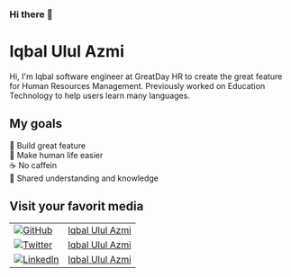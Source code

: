 ### Hi there 👋
# Iqbal Ulul Azmi
Hi, I'm Iqbal software engineer at GreatDay HR to create the great feature for Human Resources Management. Previously worked on Education Technology to help users learn many languages.

## My goals
🌟 Build great feature<br>
💖 Make human life easier<br>
☕️ No caffein<br>
🙌 Shared understanding and knowledge<br>


## Visit your favorit media

<table>
	<tr>
    <td>
      <a href="https://github.com/iqbalululazmi"><img src="https://img.shields.io/github/followers/iqbalululazmi?label=Profile&style=social" alt="GitHub"></a>
    </td>
    <td>
       <a href="https://github.com/iqbalululazmi">Iqbal Ulul Azmi</a>
    </td>
  </tr>
  <tr>
    <td>
      <a href="https://twitter.com/iqbalululazmi"><img src="https://img.shields.io/twitter/follow/iqbalululazmi?label=Profile&style=social" alt="Twitter"></a>
    </td>
    <td>
       <a href="https://twitter.com/iqbalululazmi">Iqbal Ulul Azmi</a>
    </td>
  </tr>
  <tr>
    <td>
      <a href="https://www.linkedin.com/in/iqbalululazmi"><img src="https://img.shields.io/badge/LinkedIn--_.svg?style=social&logo=linkedin" alt="LinkedIn"></a>
    </td>
    <td>
       <a href="https://www.linkedin.com/in/iqbalululazmi">Iqbal Ulul Azmi</a>
    </td>
  </tr>
</table>
